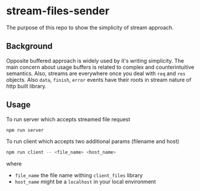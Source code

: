 # stream-files-sender

The purpose of this repo to show the simplicity of stream approach.

## Background

Opposite buffered approach is widely used by it's writing simplicity. The main concern about usage buffers is related to complex and counterintuitive semantics.
Also, streams are everywhere once you deal with `req` and `res` objects. Also `data`, `finish`, `error` events have their roots in stream nature of http built library.

## Usage

To run server which accepts streamed file request

```js
npm run server
```

To run client which accepts two additional params (filename and host)

```js
npm run client -- <file_name> <host_name>
```
where
- `file_name` the file name withing `client_files` library
- `host_name` might be a `localhost` in your local environment
